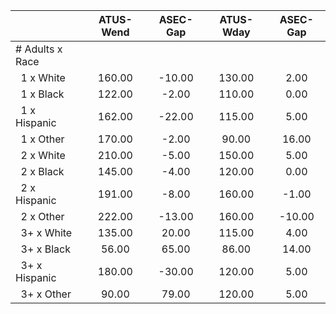 
|                      |    ATUS-Wend |     ASEC-Gap |    ATUS-Wday |     ASEC-Gap |
| -------------------- | :----------: | :----------: | :----------: | :----------: |
| # Adults x Race      |              |              |              |              |
| &nbsp;&nbsp;1 x White |       160.00 |       -10.00 |       130.00 |         2.00 |
| &nbsp;&nbsp;1 x Black |       122.00 |        -2.00 |       110.00 |         0.00 |
| &nbsp;&nbsp;1 x Hispanic |       162.00 |       -22.00 |       115.00 |         5.00 |
| &nbsp;&nbsp;1 x Other |       170.00 |        -2.00 |        90.00 |        16.00 |
| &nbsp;&nbsp;2 x White |       210.00 |        -5.00 |       150.00 |         5.00 |
| &nbsp;&nbsp;2 x Black |       145.00 |        -4.00 |       120.00 |         0.00 |
| &nbsp;&nbsp;2 x Hispanic |       191.00 |        -8.00 |       160.00 |        -1.00 |
| &nbsp;&nbsp;2 x Other |       222.00 |       -13.00 |       160.00 |       -10.00 |
| &nbsp;&nbsp;3+ x White |       135.00 |        20.00 |       115.00 |         4.00 |
| &nbsp;&nbsp;3+ x Black |        56.00 |        65.00 |        86.00 |        14.00 |
| &nbsp;&nbsp;3+ x Hispanic |       180.00 |       -30.00 |       120.00 |         5.00 |
| &nbsp;&nbsp;3+ x Other |        90.00 |        79.00 |       120.00 |         5.00 |

